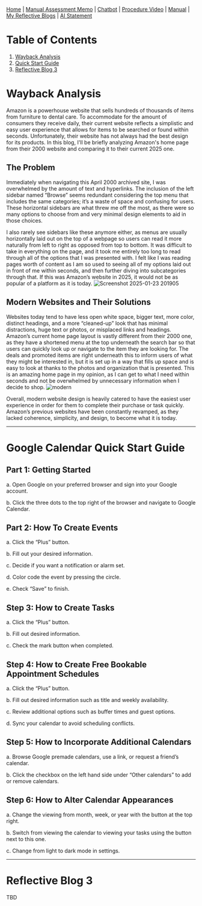 [Home](index.md) | [Manual Assessment Memo](manual_assessment_memo.md) | [Chatbot](chatbot.md) | [Procedure Video](procedure_video.md) | [Manual](manual.md) | [My Reflective Blogs](reflective_blogs.md) | [AI Statement](AI_Statement.md)

# Table of Contents 
1. [Wayback Analysis](#wayback-analysis)
2. [Quick Start Guide](#quick-start-guide)
3. [Reflective Blog 3](#reflective-blog-3)
   
# Wayback Analysis
Amazon is a powerhouse website that sells hundreds of thousands of items from furniture to dental care. To accommodate for the amount of consumers they receive daily, their current website reflects a simplistic and easy user experience that allows for items to be searched or found within seconds. Unfortunately, their website has not always had the best design for its products. In this blog, I'll be briefly analyzing Amazon's home page from their 2000 website and comparing it to their current 2025 one. 
## The Problem

Immediately when navigating this April 2000 archived site, I was overwhelmed by the amount of text and hyperlinks. The inclusion of the left sidebar named “Browse” seems redundant considering the top menu that includes the same categories; it’s a waste of space and confusing for users. These horizontal sidebars are what threw me off the most, as there were so many options to choose from and very minimal design elements to aid in those choices.

 I also rarely see sidebars like these anymore either, as menus are usually horizontally laid out on the top of a webpage so users can read it more naturally from left to right as opposed from top to bottom. It was difficult to take in everything on the page, and it took me entirely too long to read through all of the options that I was presented with. I felt like I was reading pages worth of content as I am so used to seeing all of my options laid out in front of me within seconds, and then further diving into subcategories through that. If this was Amazon’s website in 2025, it would not be as popular of a platform as it is today. 
 ![Screenshot 2025-01-23 201905](https://github.com/user-attachments/assets/b5b1dd20-6228-48b5-bb50-984c68e39feb)
## Modern Websites and Their Solutions  
Websites today tend to have less open white space, bigger text, more color, distinct headings, and a more “cleaned-up” look that has minimal distractions, huge text or photos, or misplaced links and headings. Amazon’s current home page layout is vastly different from their 2000 one, as they have a shortened menu at the top underneath the search bar so that users can quickly look up or navigate to the item they are looking for. The deals and promoted items are right underneath this to inform users of what they might be interested in, but it is set up in a way that fills up space and is easy to look at thanks to the photos and organization that is presented. This is an amazing home page in my opinion, as I can get to what I need within seconds and not be overwhelmed by unnecessary information when I decide to shop. 
![modern](https://github.com/user-attachments/assets/9fe0ba9d-b592-45a5-bbd2-3572541e62f1)


Overall, modern website design is heavily catered to have the easiest user experience in order for them to complete their purchase or task quickly. Amazon’s previous websites have been constantly revamped, as they lacked coherence, simplicity, and design, to become what it is today. 




---
# Google Calendar Quick Start Guide

## Part 1: Getting Started
a. Open Google on your preferred browser and sign into your Google account. 

b. Click the three dots to the top right of the browser and navigate to Google Calendar. 


## Part 2: How To Create Events 
a. Click the “Plus” button. 

b. Fill out your desired information. 

c. Decide if you want a notification or alarm  set.  

d. Color code the event by pressing the circle.  

e. Check “Save” to finish. 


## Step 3: How to Create Tasks 
a. Click the “Plus” button. 

b. Fill out desired information. 

c. Check the mark button when completed. 

## Step 4: How to Create Free Bookable Appointment Schedules 
 
a. Click the “Plus” button. 

b. Fill out desired information such as title and weekly availability. 

c. Review additional options such as buffer times and guest options. 

d. Sync your calendar to avoid scheduling conflicts. 

## Step 5: How to Incorporate Additional Calendars 
 
a. Browse Google premade calendars, use a link, or request a friend’s calendar. 

b. Click the checkbox on the left hand side under “Other calendars” to add  or remove calendars. 

## Step 6: How to Alter Calendar Appearances 
 
a. Change the viewing from month, week, or year with the button at the top right. 

b. Switch from viewing the calendar to viewing your tasks using the button next to this one. 

c. Change from light to dark mode in settings. 


---
# Reflective Blog 3
TBD
